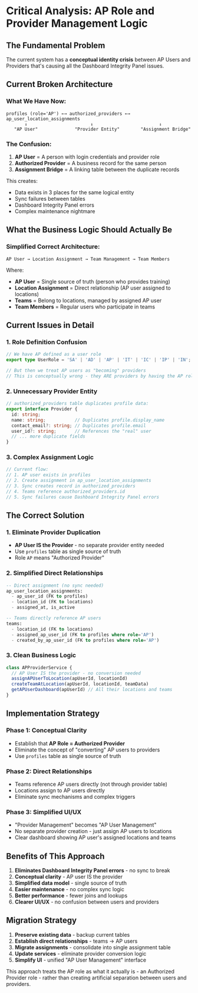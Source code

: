 # Critical Analysis: AP Role and Provider Management Logic

## The Fundamental Problem

The current system has a **conceptual identity crisis** between AP Users and Providers that's causing all the Dashboard Integrity Panel issues.

## Current Broken Architecture

### What We Have Now:
```
profiles (role='AP') ←→ authorized_providers ←→ ap_user_location_assignments
       ↓                        ↓                         ↓
   "AP User"              "Provider Entity"        "Assignment Bridge"
```

### The Confusion:
1. **AP User** = A person with login credentials and provider role
2. **Authorized Provider** = A business record for the same person
3. **Assignment Bridge** = A linking table between the duplicate records

This creates:
- Data exists in 3 places for the same logical entity
- Sync failures between tables
- Dashboard Integrity Panel errors
- Complex maintenance nightmare

## What the Business Logic Should Actually Be

### Simplified Correct Architecture:
```
AP User → Location Assignment → Team Management → Team Members
```

Where:
- **AP User** = Single source of truth (person who provides training)
- **Location Assignment** = Direct relationship (AP user assigned to locations)
- **Teams** = Belong to locations, managed by assigned AP user
- **Team Members** = Regular users who participate in teams

## Current Issues in Detail

### 1. Role Definition Confusion
```typescript
// We have AP defined as a user role
export type UserRole = 'SA' | 'AD' | 'AP' | 'IT' | 'IC' | 'IP' | 'IN';

// But then we treat AP users as "becoming" providers
// This is conceptually wrong - they ARE providers by having the AP role
```

### 2. Unnecessary Provider Entity
```typescript
// authorized_providers table duplicates profile data:
export interface Provider {
  id: string;
  name: string;           // Duplicates profile.display_name
  contact_email?: string; // Duplicates profile.email
  user_id?: string;       // References the "real" user
  // ... more duplicate fields
}
```

### 3. Complex Assignment Logic
```typescript
// Current flow:
// 1. AP user exists in profiles
// 2. Create assignment in ap_user_location_assignments
// 3. Sync creates record in authorized_providers
// 4. Teams reference authorized_providers.id
// 5. Sync failures cause Dashboard Integrity Panel errors
```

## The Correct Solution

### 1. Eliminate Provider Duplication
- **AP User IS the Provider** - no separate provider entity needed
- Use `profiles` table as single source of truth
- Role `AP` means "Authorized Provider"

### 2. Simplified Direct Relationships
```sql
-- Direct assignment (no sync needed)
ap_user_location_assignments:
  - ap_user_id (FK to profiles)
  - location_id (FK to locations)
  - assigned_at, is_active

-- Teams directly reference AP users
teams:
  - location_id (FK to locations)
  - assigned_ap_user_id (FK to profiles where role='AP')
  - created_by_ap_user_id (FK to profiles where role='AP')
```

### 3. Clean Business Logic
```typescript
class APProviderService {
  // AP User IS the provider - no conversion needed
  assignAPUserToLocation(apUserId, locationId)
  createTeamAtLocation(apUserId, locationId, teamData)
  getAPUserDashboard(apUserId) // All their locations and teams
}
```

## Implementation Strategy

### Phase 1: Conceptual Clarity
- Establish that **AP Role = Authorized Provider**
- Eliminate the concept of "converting" AP users to providers
- Use `profiles` table as single source of truth

### Phase 2: Direct Relationships
- Teams reference AP users directly (not through provider table)
- Locations assign to AP users directly
- Eliminate sync mechanisms and complex triggers

### Phase 3: Simplified UI/UX
- "Provider Management" becomes "AP User Management"
- No separate provider creation - just assign AP users to locations
- Clear dashboard showing AP user's assigned locations and teams

## Benefits of This Approach

1. **Eliminates Dashboard Integrity Panel errors** - no sync to break
2. **Conceptual clarity** - AP user IS the provider
3. **Simplified data model** - single source of truth
4. **Easier maintenance** - no complex sync logic
5. **Better performance** - fewer joins and lookups
6. **Clearer UI/UX** - no confusion between users and providers

## Migration Strategy

1. **Preserve existing data** - backup current tables
2. **Establish direct relationships** - teams → AP users
3. **Migrate assignments** - consolidate into single assignment table
4. **Update services** - eliminate provider conversion logic
5. **Simplify UI** - unified "AP User Management" interface

This approach treats the AP role as what it actually is - an Authorized Provider role - rather than creating artificial separation between users and providers.
